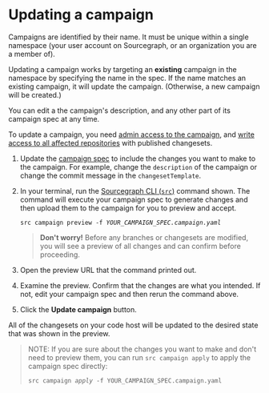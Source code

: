# Updating a campaign

Campaigns are identified by their name. It must be unique within a single namespace (your user account on Sourcegraph, or an organization you are a member of).

Updating a campaign works by targeting an **existing** campaign in the namespace by specifying the name in the spec. If the name matches an existing campaign, it will update the campaign. (Otherwise, a new campaign will be created.)

You can edit a the campaign's description, and any other part of its campaign spec at any time.

To update a campaign, you need [admin access to the campaign](../explanations/permissions_in_campaigns.md#campaign-access-for-each-permission-level), and [write access to all affected repositories](../explanations/permissions_in_campaigns.md#repository-permissions-for-campaigns) with published changesets.

1. Update the [campaign spec](../explanations/introduction_to_campaigns.md#concepts) to include the changes you want to make to the campaign. For example, change the `description` of the campaign or change the commit message in the `changesetTemplate`.
1. In your terminal, run the [Sourcegraph CLI (`src`)](https://github.com/sourcegraph/src-cli) command shown. The command will execute your campaign spec to generate changes and then upload them to the campaign for you to preview and accept.

    <pre><code>src campaign preview -f <em>YOUR_CAMPAIGN_SPEC.campaign.yaml</em></code></pre>

    > **Don't worry!** Before any branches or changesets are modified, you will see a preview of all changes and can confirm before proceeding.

1. Open the preview URL that the command printed out.
1. Examine the preview. Confirm that the changes are what you intended. If not, edit your campaign spec and then rerun the command above.
1. Click the **Update campaign** button.

All of the changesets on your code host will be updated to the desired state that was shown in the preview.

> NOTE: If you are sure about the changes you want to make and don't need to preview them, you can run `src campaign apply` to apply the campaign spec directly:
> <pre><code>src campaign <em>apply</em> -f YOUR_CAMPAIGN_SPEC.campaign.yaml</code></pre>
